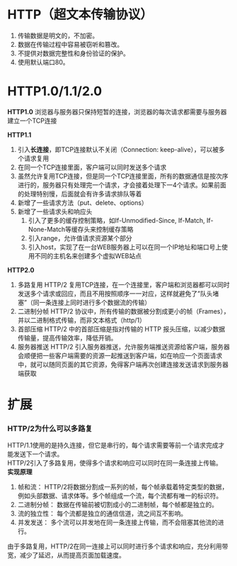 # HTTP（超文本传输协议）
1. 传输数据是明文的，不加密。
2. 数据在传输过程中容易被窃听和篡改。
3. 不提供对数据完整性和身份验证的保护。
4. 使用默认端口80。

# HTTP1.0/1.1/2.0

**HTTP1.0**
浏览器与服务器只保持短暂的连接，浏览器的每次请求都需要与服务器建立一个TCP连接  

**HTTP1.1**
1. 引入**长连接**，即TCP连接默认不关闭（Connection: keep-alive），可以被多个请求复用  
2. 在同一个TCP连接里面，客户端可以同时发送多个请求  
3. 虽然允许复用TCP连接，但是同一个TCP连接里面，所有的数据通信是按次序进行的，服务器只有处理完一个请求，才会接着处理下一4个请求。如果前面的处理特别慢，后面就会有许多请求排队等着  
4. 新增了一些请求方法（put、delete、options）  
5. 新增了一些请求头和响应头  
    1. 引入了更多的缓存控制策略，如If-Unmodified-Since, If-Match, If-None-Match等缓存头来控制缓存策略
    2. 引入range，允许值请求资源某个部分
    3. 引入host，实现了在一台WEB服务器上可以在同一个IP地址和端口号上使用不同的主机名来创建多个虚拟WEB站点  

**HTTP2.0**
1. 多路复用
HTTP/2 复用TCP连接，在一个连接里，客户端和浏览器都可以同时发送多个请求或回应，而且不用按照顺序一一对应，这样就避免了”队头堵塞”（同一条连接上同时进行多个数据流的传输）
2. 二进制分帧
HTTP/2 协议中，所有传输的数据被分割成更小的帧（Frames），并以二进制格式传输，而非文本格式（http/1）  
3. 首部压缩
HTTP/2 中的首部压缩是指对传输的 HTTP 报头压缩，以减少数据传输量，提高传输效率，降低开销。 
4. 服务器推送
HTTP/2 引入服务器推送，允许服务端推送资源给客户端，服务器会顺便把一些客户端需要的资源一起推送到客户端，如在响应一个页面请求中，就可以随同页面的其它资源，免得客户端再次创建连接发送请求到服务器端获取  


# 扩展

###  HTTP/2为什么可以多路复
HTTP/1.1使用的是持久连接，但它是串行的，每个请求需要等前一个请求完成才能发送下一个请求。  
HTTP/2引入了多路复用，使得多个请求和响应可以同时在同一条连接上传输。  
**实现原理**
1. 帧和流： HTTP/2将数据分割成一系列的帧，每个帧承载着特定类型的数据，例如头部数据、请求体等。多个帧组成一个流，每个流都有唯一的标识符。
2. 二进制分帧： 数据在传输前被切割成小的二进制帧，每个帧都是独立的。
3. 流的独立性： 每个流都是独立的通信信道，流之间互不影响。
4. 并发发送： 多个流可以并发地在同一条连接上传输，而不会阻塞其他流的进行。

由于多路复用，HTTP/2在同一连接上可以同时进行多个请求和响应，充分利用带宽，减少了延迟，从而提高页面加载速度。